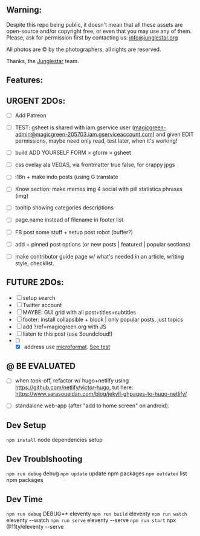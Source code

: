 ## Warning:

Despite this repo being public, it doesn't mean that all these assets are open-source and/or copyright free, or even that you may use any of them. Please, ask for permission first by contacting us: info@junglestar.org

All photos are © by the photographers, all rights are reserved.

Thanks, the [Junglestar](https://junglestar.org) team.

## Features:


## URGENT 2DOs:
- [ ] Add Patreon
- [ ] TEST: gsheet is shared with iam.gservice user (magicgreen-admin@magicgreen-205703.iam.gserviceaccount.com) and given EDIT permissions, maybe need only read, test later, when it's working!
- [ ] build ADD YOURSELF FORM > gform > gsheet
- [ ] css ovelay ala VEGAS, via frontmatter true false, for crappy jpgs
- [ ] i18n + make indo posts (using G translate
- [ ] Know section: make memes img 4 social with pill statistics phrases (img)
- [ ] tooltip showing categories descriptions
- [ ] page.name  instead of filename in footer list
- [ ] FB post some stuff + setup post robot (buffer?)
- [ ] add + pinned post options (or new posts | featured | popular sections)
- [ ] make contributor guide page w/ what's needed in an article, writing style, checklist.


## FUTURE 2DOs:

- [ ] setup search
- [ ] Twitter account
- [ ] MAYBE: GUI grid with all post+titles+subtitles
- [ ] footer: install collapsible + block | only popular posts, just topics
- [ ] add ?ref=magicgreen.org with JS
- [ ] listen to this post (use Soundcloud!)
- [ ] - [X] address use [microformat](https://schema.org/Organization). [See test](https://search.google.com/structured-data/testing-tool#url=http%3A%2F%2Fbinocle.it%2F)

## @ BE EVALUATED
- [ ] when took-off, refactor w/ hugo+netlify using https://github.com/netlify/victor-hugo, tut here: https://www.sarasoueidan.com/blog/jekyll-ghpages-to-hugo-netlify/
- [ ] standalone web-app (after "add to home screen" on android).


## Dev Setup

```npm install``` node dependencies setup

## Dev Troublshooting


```npm run debug``` debug
```npm update``` update npm packages
```npm outdated``` list npm packages


## Dev Time

```npm run debug``` DEBUG=* eleventy
```npm run build``` eleventy
```npm run watch``` eleventy --watch
```npm run serve``` eleventy --serve
```npm run start``` npx @11ty/eleventy --serve
